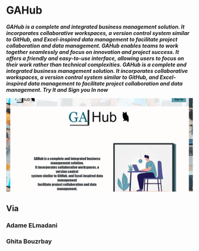 # GAHub

***GAHub is a complete and integrated business management solution. It incorporates collaborative workspaces, a version control system similar to GitHub, and Excel-inspired data management to facilitate project collaboration and data management. GAHub enables teams to work together seamlessly and focus on innovation and project success. It offers a friendly and easy-to-use interface, allowing users to focus on their work rather than technical complexities.  GAHub is a complete and integrated business management solution. It incorporates collaborative workspaces, a version control system similar to GitHub, and Excel-inspired data management to facilitate project collaboration and data management. Try It and Sign you In now***


<img src="https://github.com/ghbouzrbay/GAHub/blob/main/GAHub_Fron-end/PiC/GAHUB.png">

## Via
### Adame ELmadani
### Ghita Bouzrbay
